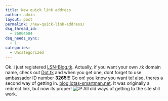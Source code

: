 ```yaml
---
title: New quick link address
author: admin
layout: post
permalink: /new-quick-link-address/
dsq_thread_id:
  - 26004584
dsq_needs_sync:
  - 1
categories:
  - Uncategorized
---
```

Ok. i just registered [LSN-Blog.tk][1]. Actually, if you want your own .tk domain name, check out [Dot.tk][2] and when you get one, dont forget to use ambassador ID number **3265**!!! Go on! you know you want to! also, theres a second way of getting in. [blog.lotas-smartman.net][3]. It was originally a redirect link, but now its proper! <img src="http://blog.lotas-smartman.net/wp-includes/images/smilies/icon_razz.gif" alt=":P" class="wp-smiley" /> All old ways of getting to the site still work.

 [1]: http://www.lsn-blog.tk
 [2]: http://www.dot.tk
 [3]: http://blog.lotas-smartman.net